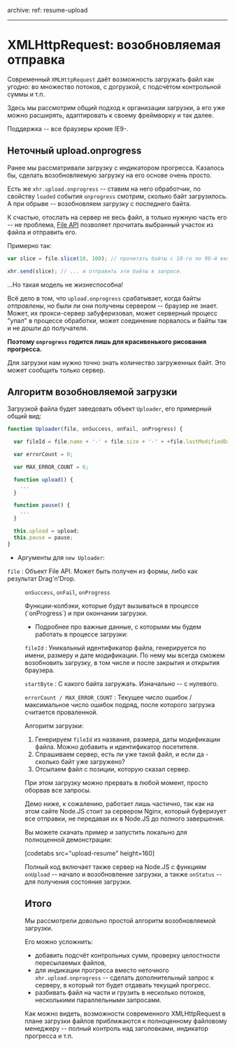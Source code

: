 archive:
  ref: resume-upload

---

# XMLHttpRequest: возобновляемая отправка

Современный `XMLHttpRequest` даёт возможность загружать файл как угодно: во множество потоков, с догрузкой, с подсчётом контрольной суммы и т.п.

Здесь мы рассмотрим общий подход к организации загрузки, а его уже можно расширять, адаптировать к своему фреймворку и так далее.

Поддержка -- все браузеры кроме IE9-.

## Неточный upload.onprogress

Ранее мы рассматривали загрузку с индикатором прогресса. Казалось бы, сделать возобновляемую загрузку на его основе очень просто.

Есть же `xhr.upload.onprogress` -- ставим на него обработчик, по свойству `loaded`  события `onprogress` смотрим, сколько байт загрузилось. А при обрыве -- возобновляем загрузку с последнего байта.

К счастью, отослать на сервер не весь файл, а только нужную часть его -- не проблема, [File API](http://www.w3.org/TR/FileAPI/) позволяет прочитать выбранный участок из файла и отправить его.

Примерно так:

```js
var slice = file.slice(10, 100); // прочитать байты с 10-го по 99-й включительно

xhr.send(slice); // ... и отправить эти байты в запросе.
```

...Но такая модель не жизнеспособна!

Всё дело в том, что `upload.onprogress` срабатывает, когда байты *отправлены*, но были ли они получены сервером -- браузер не знает. Может, их прокси-сервер забуферизовал, может серверный процесс "упал" в процессе обработки, может соединение порвалось и байты так и не дошли до получателя.

**Поэтому `onprogress` годится лишь для красивенького рисования прогресса.**

Для загрузки нам нужно точно знать количество загруженных байт. Это может сообщить только сервер.

## Алгоритм возобновляемой загрузки

Загрузкой файла будет заведовать объект `Uploader`, его примерный общий вид:

```js
function Uploader(file, onSuccess, onFail, onProgress) {

  var fileId = file.name + '-' + file.size + '-' + +file.lastModifiedDate;

  var errorCount = 0;

  var MAX_ERROR_COUNT = 6;

  function upload() {
    ...
  }

  function pause() {
    ...
  }

  this.upload = upload;
  this.pause = pause;
}
```

- Аргументы для `new Uploader`:

`file`
: Объект File API. Может быть получен из формы, либо как результат Drag'n'Drop.<dd>
`onSuccess`, `onFail`, `onProgress`
<dd>Функции-колбэки, которые будут вызываться в процессе (`onProgress`) и при окончании загрузки.

- Подробнее про важные данные, с которыми мы будем работать в процессе загрузки:

`fileId`
: Уникальный идентификатор файла, генерируется по имени, размеру и дате модификации. По нему мы всегда сможем возобновить загрузку, в том числе и после закрытия и открытия браузера.

`startByte`
: С какого байта загружать. Изначально -- с нулевого.

`errorCount / MAX_ERROR_COUNT`
: Текущее число ошибок / максимальное число ошибок подряд, после которого загрузка считается проваленной.

Алгоритм загрузки:

1. Генерируем `fileId` из названия, размера, даты модификации файла. Можно добавить и идентификатор посетителя.
2. Спрашиваем сервер, есть ли уже такой файл, и если да - сколько байт уже загружено?
3. Отсылаем файл с позиции, которую сказал сервер.

При этом загрузку можно прервать в любой момент, просто оборвав все запросы.

Демо ниже, к сожалению, работает лишь частично, так как на этом сайте Node.JS стоит за сервером Nginx, который буферизует все отправки, не передавая их в Node.JS до полного завершения.

Вы можете скачать пример и запустить локально для полноценной демонстрации:

[codetabs src="upload-resume" height=160]

Полный код включает также сервер на Node.JS с функциям `onUpload` -- начало и возобновление загрузки, а также `onStatus` -- для получения состояния загрузки.

## Итого

Мы рассмотрели довольно простой алгоритм возобновляемой загрузки.

Его можно усложнить:

- добавить подсчёт контрольных сумм, проверку целостности пересылаемых файлов,
- для индикации прогресса вместо неточного `xhr.upload.onprogress` -- сделать дополнительный запрос к серверу, в который тот будет отдавать текущий прогресс.
- разбивать файл на части и грузить в несколько потоков, несколькими параллельными запросами.

Как можно видеть, возможности современного XMLHttpRequest в плане загрузки файлов приближаются к полноценному файловому менеджеру -- полный контроль над заголовками, индикатор прогресса и т.п.

